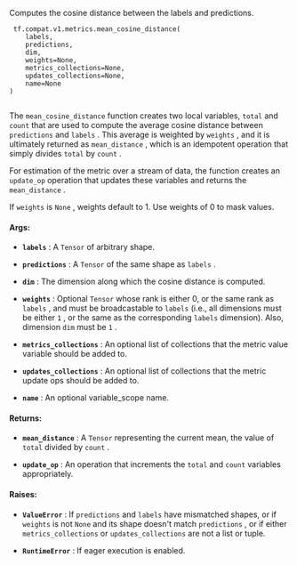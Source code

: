 Computes the cosine distance between the labels and predictions.



```
 tf.compat.v1.metrics.mean_cosine_distance(
    labels,
    predictions,
    dim,
    weights=None,
    metrics_collections=None,
    updates_collections=None,
    name=None
)
 
```

The  `mean_cosine_distance`  function creates two local variables,
 `total`  and  `count`  that are used to compute the average cosine distance
between  `predictions`  and  `labels` . This average is weighted by  `weights` ,
and it is ultimately returned as  `mean_distance` , which is an idempotent
operation that simply divides  `total`  by  `count` .

For estimation of the metric over a stream of data, the function creates an
 `update_op`  operation that updates these variables and returns the
 `mean_distance` .

If  `weights`  is  `None` , weights default to 1. Use weights of 0 to mask values.



#### Args:

- **`labels`** : A  `Tensor`  of arbitrary shape.

- **`predictions`** : A  `Tensor`  of the same shape as  `labels` .

- **`dim`** : The dimension along which the cosine distance is computed.

- **`weights`** : Optional  `Tensor`  whose rank is either 0, or the same rank as
 `labels` , and must be broadcastable to  `labels`  (i.e., all dimensions must
be either  `1` , or the same as the corresponding  `labels`  dimension). Also,
dimension  `dim`  must be  `1` .

- **`metrics_collections`** : An optional list of collections that the metric
value variable should be added to.

- **`updates_collections`** : An optional list of collections that the metric update
ops should be added to.

- **`name`** : An optional variable_scope name.



#### Returns:

- **`mean_distance`** : A  `Tensor`  representing the current mean, the value of
 `total`  divided by  `count` .

- **`update_op`** : An operation that increments the  `total`  and  `count`  variables
appropriately.



#### Raises:

- **`ValueError`** : If  `predictions`  and  `labels`  have mismatched shapes, or if
 `weights`  is not  `None`  and its shape doesn't match  `predictions` , or if
either  `metrics_collections`  or  `updates_collections`  are not a list or
tuple.

- **`RuntimeError`** : If eager execution is enabled.

